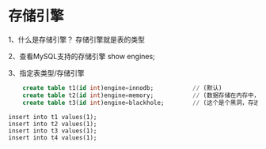 # 存储引擎

1、什么是存储引擎？
	存储引擎就是表的类型

2、查看MySQL支持的存储引擎
	show engines;
	
	
3、指定表类型/存储引擎

```sql
	create table t1(id int)engine=innodb;           // (默认)
	create table t2(id int)engine=memory;      		// (数据存储在内存中，关掉MySQL后，数据丢失)
	create table t3(id int)engine=blackhole;   		// (这个是个黑洞，存进去就没有再了)

```


	insert into t1 values(1);
	insert into t2 values(1);
	insert into t3 values(1);
	insert into t4 values(1);

